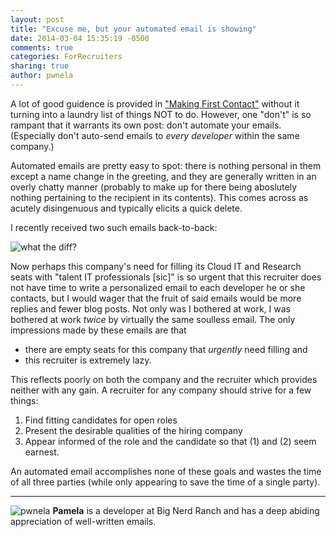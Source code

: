 ```yaml
---
layout: post
title: "Excuse me, but your automated email is showing"
date: 2014-03-04 15:35:19 -0500
comments: true
categories: ForRecruiters
sharing: true
author: pwnela
---
```


A lot of good guidence is provided in ["Making First Contact"](http://recruiterproject.org/blog/2014/02/10/making-first-contact/) without it turning into a laundry list of things NOT to do. However, one "don't" is so rampant that it warrants its own post: don't automate your emails. (Especially don't auto-send emails to *every developer* within the same company.)

Automated emails are pretty easy to spot: there is nothing personal in them except a name change in the greeting, and they are generally written in an overly chatty manner (probably to make up for there being aboslutely nothing pertaining to the recipient in its contents). This comes across as acutely disingenuous and typically elicits a quick delete.

I recently received two such emails back-to-back:

![what the diff?](http://i.imgur.com/gKi9k3p.png?1)

Now perhaps this company's need for filling its Cloud IT and Research seats with "talent IT professionals [sic]" is so urgent that this recruiter does not have time to write a personalized email to each developer he or she contacts, but I would wager that the fruit of said emails would be more replies and fewer blog posts. Not only was I bothered at work, I was bothered at work *twice* by virtually the same soulless email. The only impressions made by these emails are that
- there are empty seats for this company that *urgently* need filling and
- this recruiter is extremely lazy.

This reflects poorly on both the company and the recruiter which provides neither with any gain. A recruiter for any company should strive for a few things:
 1. Find fitting candidates for open roles
 2. Present the desirable qualities of the hiring company
 3. Appear informed of the role and the candidate so that (1) and (2) seem earnest.

An automated email accomplishes none of these goals and wastes the time of all three parties (while only appearing to save the time of a single party).

***
![pwnela](http://www.gravatar.com/avatar/aadeae78f70b9b2ef997b5c6df31dba5?s=20)
__Pamela__ is a developer at Big Nerd Ranch and has a deep abiding appreciation of well-written emails.
